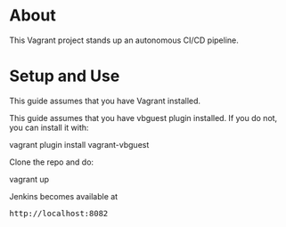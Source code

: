 
About
=====

This Vagrant project stands up an autonomous CI/CD pipeline.


Setup and Use
=============

This guide assumes that you have Vagrant installed.

This guide assumes that you have vbguest plugin installed. If you do not, you can install it with:

 vagrant plugin install vagrant-vbguest

Clone the repo and do:

 vagrant up
 
Jenkins becomes available at <pre>http://localhost:8082</pre>



